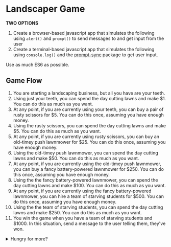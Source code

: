# Landscaper Game

**TWO OPTIONS**

1. Create a browser-based javascript app that simulates the following using `alert()` and `prompt()` to send messages to and get input from the user
1. Create a terminal-based javascript app that simulates the following using `console.log()` and the [prompt-sync](https://www.npmjs.com/package/prompt-sync) package to get user input.

Use as much ES6 as possible.

## Game Flow

1. You are starting a landscaping business, but all you have are your teeth.
1. Using just your teeth, you can spend the day cutting lawns and make $1.  You can do this as much as you want.
1. At any point, if you are currently using your teeth, you can buy a pair of rusty scissors for $5.  You can do this once, assuming you have enough money.
1. Using the rusty scissors, you can spend the day cutting lawns and make $5.  You can do this as much as you want.
1. At any point, if you are currently using rusty scissors, you can buy an old-timey push lawnmower for $25.  You can do this once, assuming you have enough money.
1. Using the old-timey push lawnmower, you can spend the day cutting lawns and make $50.  You can do this as much as you want.
1. At any point, if you are currently using the old-timey push lawnmower, you can buy a fancy battery-powered lawnmower for $250.  You can do this once, assuming you have enough money.
1. Using the the fancy battery-powered lawnmower, you can spend the day cutting lawns and make $100.  You can do this as much as you want.
1. At any point, if you are currently using the fancy battery-powered lawnmower, you can hire a team of starving students for $500.  You can do this once, assuming you have enough money.
1. Using the the team of starving students, you can spend the day cutting lawns and make $250.  You can do this as much as you want.
1. You win the game when you have a team of starving students and $1000.  In this situation, send a message to the user telling them, they've won.

<details><summary>Hungry for more?</summary>

1. Add the ability to reset the game at any point so that you can play again
1. Make it so that a user can have multiple tools, and money earned each day is increased appropriately (e.g. 2 scissors, and an old-timey push lawnmower means you earn $60/day )
1. Once you've implemented multiple tools, make it so you can sell tools for half price

</details>
